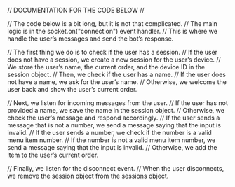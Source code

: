 // DOCUMENTATION FOR THE CODE BELOW //  

// The code below is a bit long, but it is not that complicated.
// The main logic is in the socket.on("connection") event handler.
// This is where we handle the user’s messages and send the bot’s response.

// The first thing we do is to check if the user has a session.
// If the user does not have a session, we create a new session for the user’s device.
// We store the user’s name, the current order, and the device ID in the session object.
// Then, we check if the user has a name.
// If the user does not have a name, we ask for the user’s name.
// Otherwise, we welcome the user back and show the user’s current order.

// Next, we listen for incoming messages from the user.
// If the user has not provided a name, we save the name in the session object.
// Otherwise, we check the user’s message and respond accordingly.
// If the user sends a message that is not a number, we send a message saying that the input is invalid.
// If the user sends a number, we check if the number is a valid menu item number.
// If the number is not a valid menu item number, we send a message saying that the input is invalid.
// Otherwise, we add the item to the user’s current order.

// Finally, we listen for the disconnect event.
// When the user disconnects, we remove the session object from the sessions object.
